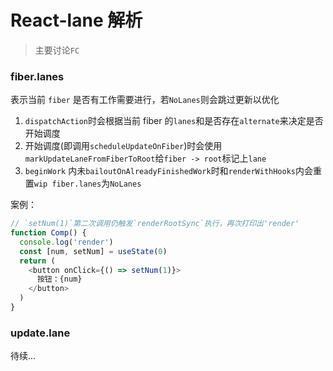 # React-lane 解析

> 主要讨论`FC`

### fiber.lanes

表示当前 `fiber` 是否有工作需要进行，若`NoLanes`则会跳过更新以优化

1. `dispatchAction`时会根据当前 fiber 的`lanes`和是否存在`alternate`来决定是否开始调度
2. 开始调度(即调用`scheduleUpdateOnFiber`)时会使用`markUpdateLaneFromFiberToRoot`给`fiber -> root`标记上`lane`
3. `beginWork` 内未`bailoutOnAlreadyFinishedWork`时和`renderWithHooks`内会重置`wip fiber.lanes`为`NoLanes`

案例：

```ts
// `setNum(1)`第二次调用仍触发`renderRootSync`执行，再次打印出'render'
function Comp() {
  console.log('render')
  const [num, setNum] = useState(0)
  return (
    <button onClick={() => setNum(1)}>
      按钮：{num}
    </button>
  )
}
```

### update.lane

待续...
